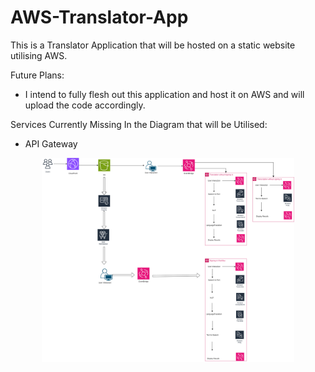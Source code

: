 # AWS-Translator-App
This is a Translator Application that will be hosted on a static website utilising AWS. 

Future Plans: 
- I intend to fully flesh out this application and host it on AWS and will upload the code accordingly.

Services Currently Missing In the Diagram that will be Utilised:
- API Gateway

<div align=center margin= auto> 
  <img src="architecture_diagram.png"  width=80%>
</div>
